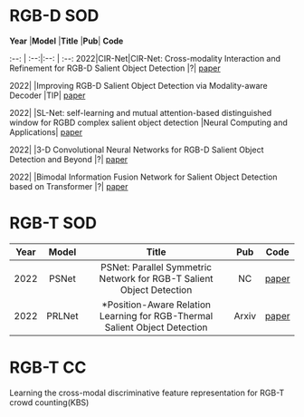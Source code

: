 # RGB-D SOD
**Year** |**Model** |**Title** |**Pub**| **Code** 

:--: | :--:|:--: | :--: 
2022|CIR-Net|CIR-Net: Cross-modality Interaction and Refinement for RGB-D Salient Object Detection |?| [paper](https://arxiv.org/pdf/2210.02843.pdf)

2022| |Improving RGB-D Salient Object Detection via Modality-aware Decoder |TIP| [paper](https://arxiv.org/pdf/2210.02843.pdf)

2022| |SL-Net: self-learning and mutual attention-based distinguished window for RGBD complex salient object detection |Neural Computing and Applications| [paper](https://arxiv.org/pdf/2210.02843.pdf)

2022| |3-D Convolutional Neural Networks for RGB-D Salient Object Detection and Beyond |?| [paper](https://arxiv.org/pdf/2210.02843.pdf)

2022| |Bimodal Information Fusion Network for Salient Object Detection based on Transformer |?| [paper](https://arxiv.org/pdf/2210.02843.pdf)






# RGB-T SOD
**Year** |**Model** |**Title** |**Pub**| **Code** 
:--: | :--: | :--: | :--: | :--: 
2022| PSNet |PSNet: Parallel Symmetric Network for RGB-T Salient Object Detection |NC | [paper](https://doi.org/10.1016/j.neucom.2022.09.052)
2022| PRLNet |*Position-Aware Relation Learning for RGB-Thermal Salient Object Detection|Arxiv| [paper](https://arxiv.org/pdf/2209.10158.pdf)




# RGB-T CC
Learning the cross-modal discriminative feature representation for RGB-T crowd counting(KBS)
